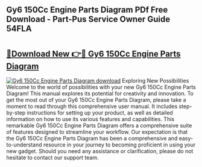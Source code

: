 ## Gy6 150Cc Engine Parts Diagram PDf Free Download - Part-Pus Service Owner Guide 54FLA

# <h2><a href="http://dfuehyr.blite.top/?on=Gy6+150Cc+Engine+Parts+Diagram">🔗Download New 👉🔴 Gy6 150Cc Engine Parts Diagram</a></h2>

[![Gy6 150Cc Engine Parts Diagram download](https://i.imgur.com/lujVjoI.png)](http://dfuehyr.blite.top/?on=Gy6+150Cc+Engine+Parts+Diagram)
Exploring New Possibilities Welcome to the world of possibilities with your new Gy6 150Cc Engine Parts Diagram! This manual explores its potential for creativity and innovation. To get the most out of your Gy6 150Cc Engine Parts Diagram, please take a moment to read through this comprehensive user manual. It includes step-by-step instructions for setting up your product, as well as detailed information on how to use its various features and capabilities. This remarkable Gy6 150Cc Engine Parts Diagram offers a comprehensive suite of features designed to streamline your workflow. Our expectation is that the Gy6 150Cc Engine Parts Diagram has been a comprehensive and easy-to-understand resource in your journey to becoming proficient in using your new gadget. Should you need any assistance or clarification, please do not hesitate to contact our support team.
